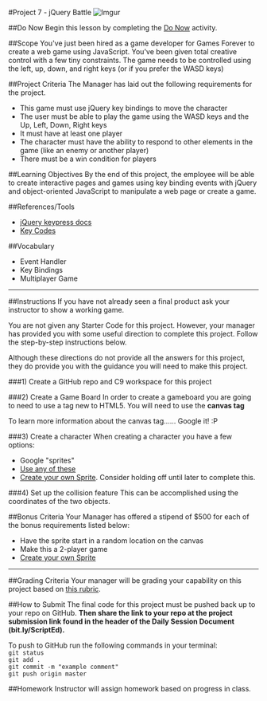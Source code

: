 #Project 7 - jQuery Battle
![Imgur](http://i.imgur.com/KwaFtIP.png)

##Do Now 
Begin this lesson by completing the [Do Now](doNow.md) activity.

##Scope
You've just been hired as a game developer for Games Forever to create a web game using JavaScript. You've been given total creative control with a few tiny constraints. The game needs to be controlled using the left, up, down, and right keys (or if you prefer the WASD keys)

##Project Criteria
The Manager has laid out the following requirements for the project.

* This game must use jQuery key bindings to move the character
* The user must be able to play the game using the WASD keys and the Up, Left, Down, Right keys
* It must have at least one player
* The character must have the ability to respond to other elements in the game (like an enemy or another player)
* There must be a win condition for players


##Learning Objectives
By the end of this project, the employee will be able to create interactive pages and games using key binding events with jQuery and object-oriented JavaScript to manipulate a web page or create a game.

##References/Tools
* [jQuery keypress docs](https://api.jquery.com/keypress/)
* [Key Codes](www.quirksmode.org/js/keys.html)

##Vocabulary
* Event Handler
* Key Bindings
* Multiplayer Game

***

##Instructions
If you have not already seen a final product ask your instructor to show a working game.

You are not given any Starter Code for this project. However, your manager has provided you with some useful direction to complete this project. Follow the step-by-step instructions below. 

Although these directions do not provide all the answers for this project, they do provide you with the guidance you will need to make this project.

###1) Create a GitHub repo and C9 workspace for this project


###2) Create a Game Board
In order to create a gameboard you are going to need to use a tag new to HTML5. You will need to use the **canvas tag**

To learn more information about the canvas tag...... Google it! :P


###3) Create a character
When creating a character you have a few options:

* Google "sprites"
* [Use any of these](http://www.spriters-resource.com/)
* [Create your own Sprite](http://www.williammalone.com/articles/create-html5-canvas-javascript-game-character/1/). Consider holding off until later to complete this.

###4) Set up the collision feature
This can be accomplished using the coordinates of the two objects.


##Bonus Criteria 
Your Manager has offered a stipend of $500 for each of the bonus requirements listed below:  

* Have the sprite start in a random location on the canvas
* Make this a 2-player game
* [Create your own Sprite](http://www.williammalone.com/articles/create-html5-canvas-javascript-game-character/1/)

***

##Grading Criteria
Your manager will be grading your capability on this project based on [this rubric](/assessment.md).

##How to Submit
The final code for this project must be pushed back up to your repo on GitHub. **Then share the link to your repo at the project submission link found in the header of the Daily Session Document (bit.ly/ScriptEd).**  

To push to GitHub run the following commands in your terminal:  
`git status`  
`git add .`  
`git commit -m "example comment"`  
`git push origin master`

##Homework
Instructor will assign homework based on progress in class.




